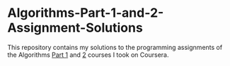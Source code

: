 # Algorithms-Part-1-and-2-Assignment-Solutions
This repository contains my solutions to the programming assignments of the Algorithms [Part 1](https://www.coursera.org/learn/algorithms-part1) and [2](https://www.coursera.org/learn/algorithms-part2/) courses I took on Coursera.
